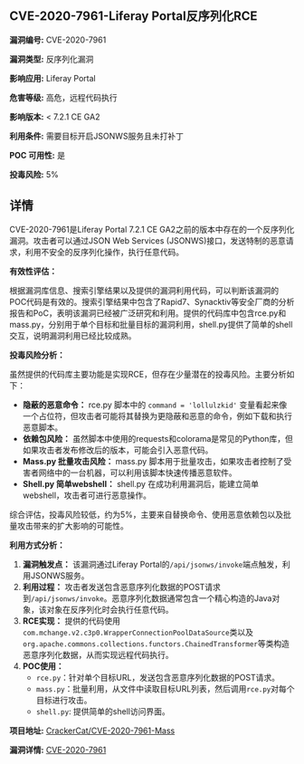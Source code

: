 ## CVE-2020-7961-Liferay Portal反序列化RCE

**漏洞编号:** CVE-2020-7961

**漏洞类型:** 反序列化漏洞

**影响应用:** Liferay Portal

**危害等级:** 高危，远程代码执行

**影响版本:** < 7.2.1 CE GA2

**利用条件:** 需要目标开启JSONWS服务且未打补丁

**POC 可用性:** 是

**投毒风险:** 5%

## 详情

CVE-2020-7961是Liferay Portal 7.2.1 CE GA2之前的版本中存在的一个反序列化漏洞。攻击者可以通过JSON Web Services (JSONWS)接口，发送特制的恶意请求，利用不安全的反序列化操作，执行任意代码。

**有效性评估：**

根据漏洞库信息、搜索引擎结果以及提供的漏洞利用代码，可以判断该漏洞的POC代码是有效的。搜索引擎结果中包含了Rapid7、Synacktiv等安全厂商的分析报告和PoC，表明该漏洞已经被广泛研究和利用。提供的代码库中包含rce.py和mass.py，分别用于单个目标和批量目标的漏洞利用，shell.py提供了简单的shell交互，说明漏洞利用已经比较成熟。

**投毒风险分析：**

虽然提供的代码库主要功能是实现RCE，但存在少量潜在的投毒风险。主要分析如下：

*   **隐蔽的恶意命令：** rce.py 脚本中的 `command = 'lollulzkid'` 变量看起来像一个占位符，但攻击者可能将其替换为更隐蔽和恶意的命令，例如下载和执行恶意脚本。
*   **依赖包风险：** 虽然脚本中使用的requests和colorama是常见的Python库，但如果攻击者发布修改后的版本，可能会引入恶意代码。
*   **Mass.py 批量攻击风险：** mass.py 脚本用于批量攻击，如果攻击者控制了受害者网络中的一台机器，可以利用该脚本快速传播恶意软件。
*   **Shell.py 简单webshell：** shell.py 在成功利用漏洞后，能建立简单webshell，攻击者可进行恶意操作。

综合评估，投毒风险较低，约为5%，主要来自替换命令、使用恶意依赖包以及批量攻击带来的扩大影响的可能性。

**利用方式分析：**

1.  **漏洞触发点：** 该漏洞通过Liferay Portal的`/api/jsonws/invoke`端点触发，利用JSONWS服务。
2.  **利用过程：** 攻击者发送包含恶意序列化数据的POST请求到`/api/jsonws/invoke`。恶意序列化数据通常包含一个精心构造的Java对象，该对象在反序列化时会执行任意代码。
3.  **RCE实现：** 提供的代码使用`com.mchange.v2.c3p0.WrapperConnectionPoolDataSource`类以及`org.apache.commons.collections.functors.ChainedTransformer`等类构造恶意序列化数据，从而实现远程代码执行。
4.  **POC使用：**
    *   `rce.py`：针对单个目标URL，发送包含恶意序列化数据的POST请求。
    *   `mass.py`：批量利用，从文件中读取目标URL列表，然后调用`rce.py`对每个目标进行攻击。
    *   `shell.py`:  提供简单的shell访问界面。

**项目地址:** [CrackerCat/CVE-2020-7961-Mass](https://github.com/CrackerCat/CVE-2020-7961-Mass)

**漏洞详情:** [CVE-2020-7961](https://nvd.nist.gov/vuln/detail/CVE-2020-7961)